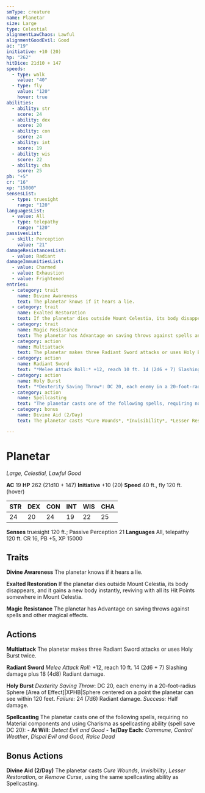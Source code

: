 ```yaml
---
smType: creature
name: Planetar
size: Large
type: Celestial
alignmentLawChaos: Lawful
alignmentGoodEvil: Good
ac: "19"
initiative: +10 (20)
hp: "262"
hitDice: 21d10 + 147
speeds:
  - type: walk
    value: "40"
  - type: fly
    value: "120"
    hover: true
abilities:
  - ability: str
    score: 24
  - ability: dex
    score: 20
  - ability: con
    score: 24
  - ability: int
    score: 19
  - ability: wis
    score: 22
  - ability: cha
    score: 25
pb: "+5"
cr: "16"
xp: "15000"
sensesList:
  - type: truesight
    range: "120"
languagesList:
  - value: All
  - type: telepathy
    range: "120"
passivesList:
  - skill: Perception
    value: "21"
damageResistancesList:
  - value: Radiant
damageImmunitiesList:
  - value: Charmed
  - value: Exhaustion
  - value: Frightened
entries:
  - category: trait
    name: Divine Awareness
    text: The planetar knows if it hears a lie.
  - category: trait
    name: Exalted Restoration
    text: If the planetar dies outside Mount Celestia, its body disappears, and it gains a new body instantly, reviving with all its Hit Points somewhere in Mount Celestia.
  - category: trait
    name: Magic Resistance
    text: The planetar has Advantage on saving throws against spells and other magical effects.
  - category: action
    name: Multiattack
    text: The planetar makes three Radiant Sword attacks or uses Holy Burst twice.
  - category: action
    name: Radiant Sword
    text: "*Melee Attack Roll:* +12, reach 10 ft. 14 (2d6 + 7) Slashing damage plus 18 (4d8) Radiant damage."
  - category: action
    name: Holy Burst
    text: "*Dexterity Saving Throw*: DC 20, each enemy in a 20-foot-radius Sphere [Area of Effect]|XPHB|Sphere centered on a point the planetar can see within 120 feet. *Failure:*  24 (7d6) Radiant damage. *Success:*  Half damage."
  - category: action
    name: Spellcasting
    text: "The planetar casts one of the following spells, requiring no Material components and using Charisma as spellcasting ability (spell save DC 20): - **At Will:** *Detect Evil and Good* - **1e/Day Each:** *Commune*, *Control Weather*, *Dispel Evil and Good*, *Raise Dead*"
  - category: bonus
    name: Divine Aid (2/Day)
    text: The planetar casts *Cure Wounds*, *Invisibility*, *Lesser Restoration*, or *Remove Curse*, using the same spellcasting ability as Spellcasting.

---
```


# Planetar
*Large, Celestial, Lawful Good*

**AC** 19
**HP** 262 (21d10 + 147)
**Initiative** +10 (20)
**Speed** 40 ft., fly 120 ft. (hover)

| STR | DEX | CON | INT | WIS | CHA |
| --- | --- | --- | --- | --- | --- |
| 24 | 20 | 24 | 19 | 22 | 25 |

**Senses** truesight 120 ft.; Passive Perception 21
**Languages** All, telepathy 120 ft.
CR 16, PB +5, XP 15000

## Traits

**Divine Awareness**
The planetar knows if it hears a lie.

**Exalted Restoration**
If the planetar dies outside Mount Celestia, its body disappears, and it gains a new body instantly, reviving with all its Hit Points somewhere in Mount Celestia.

**Magic Resistance**
The planetar has Advantage on saving throws against spells and other magical effects.

## Actions

**Multiattack**
The planetar makes three Radiant Sword attacks or uses Holy Burst twice.

**Radiant Sword**
*Melee Attack Roll:* +12, reach 10 ft. 14 (2d6 + 7) Slashing damage plus 18 (4d8) Radiant damage.

**Holy Burst**
*Dexterity Saving Throw*: DC 20, each enemy in a 20-foot-radius Sphere [Area of Effect]|XPHB|Sphere centered on a point the planetar can see within 120 feet. *Failure:*  24 (7d6) Radiant damage. *Success:*  Half damage.

**Spellcasting**
The planetar casts one of the following spells, requiring no Material components and using Charisma as spellcasting ability (spell save DC 20): - **At Will:** *Detect Evil and Good* - **1e/Day Each:** *Commune*, *Control Weather*, *Dispel Evil and Good*, *Raise Dead*

## Bonus Actions

**Divine Aid (2/Day)**
The planetar casts *Cure Wounds*, *Invisibility*, *Lesser Restoration*, or *Remove Curse*, using the same spellcasting ability as Spellcasting.
